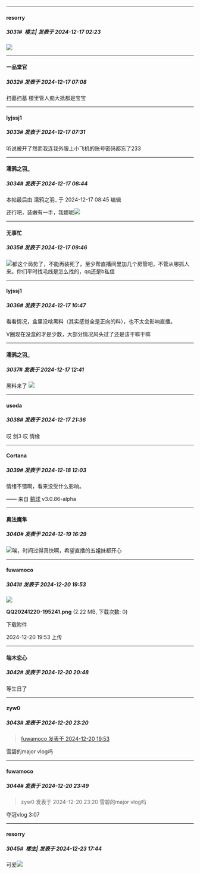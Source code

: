 ﻿
*****

####  resorry  
##### 3031#         楼主| 发表于 2024-12-17 02:23

<img src="https://static.saraba1st.com/image/smiley/face2017/014.png" referrerpolicy="no-referrer">


*****

####  一品堂官  
##### 3032#       发表于 2024-12-17 07:08

扫墓扫墓 楼里管人痴大抵都是宝宝


*****

####  lyjssj1  
##### 3033#       发表于 2024-12-17 07:31

听说被开了然而我连我外服上小飞机的账号密码都忘了233


*****

####  濡鸦之羽_  
##### 3034#       发表于 2024-12-17 08:44

 本帖最后由 濡鸦之羽_ 于 2024-12-17 08:45 编辑 

还行吧，装嫩有一手，我娜呢<img src="https://static.saraba1st.com/image/smiley/face2017/045.png" referrerpolicy="no-referrer">


*****

####  无事忙  
##### 3035#       发表于 2024-12-17 09:46

<img src="https://static.saraba1st.com/image/smiley/face2017/135.png" referrerpolicy="no-referrer">都这个局势了，不能再装死了。至少帮直播间里加几个房管吧，不管从哪抓人来。你们平时找毛线是怎么找的，qq还是b私信


*****

####  lyjssj1  
##### 3036#       发表于 2024-12-17 10:47

看看情况，盒里没啥黑料（其实感觉全是正向的料），也不太会影响直播。

V圈现在没盒的才是少数，大部分情况风头过了还是该干嘛干嘛


*****

####  濡鸦之羽_  
##### 3037#       发表于 2024-12-17 12:41

黑料来了
<img src="https://p.sda1.dev/20/38049b79a415e39949dd7ebfc5e5fa4c/image.jpg" referrerpolicy="no-referrer">


*****

####  usoda  
##### 3038#       发表于 2024-12-17 21:36

哎 剑3 哎 情缘


*****

####  Cortana  
##### 3039#       发表于 2024-12-18 12:03

情绪不错啊，看来没受什么影响。

—— 来自 [鹅球](https://www.pgyer.com/xfPejhuq) v3.0.86-alpha


*****

####  奥法鹰隼  
##### 3040#       发表于 2024-12-19 16:29

<img src="https://static.saraba1st.com/image/smiley/face2017/105.png" referrerpolicy="no-referrer">唉，时间过得真快啊，希望直播的五姐妹都开心


*****

####  fuwamoco  
##### 3041#       发表于 2024-12-20 19:53

<img src="https://img.saraba1st.com/forum/202412/20/195302woorcwr81nnhj0kz.png" referrerpolicy="no-referrer">

<strong>QQ20241220-195241.png</strong> (2.22 MB, 下载次数: 0)

下载附件

2024-12-20 19:53 上传


*****

####  端木恋心  
##### 3042#       发表于 2024-12-20 20:48

等生日了


*****

####  zyw0  
##### 3043#       发表于 2024-12-20 23:20

<blockquote><a href="httphttps://bbs.saraba1st.com/2b/forum.php?mod=redirect&amp;goto=findpost&amp;pid=66974510&amp;ptid=2121115" target="_blank">fuwamoco 发表于 2024-12-20 19:53</a></blockquote>
雪碧的major vlog吗


*****

####  fuwamoco  
##### 3044#       发表于 2024-12-20 23:49

<blockquote>zyw0 发表于 2024-12-20 23:20
雪碧的major vlog吗</blockquote>
夺冠vlog 3:07


*****

####  resorry  
##### 3045#         楼主| 发表于 2024-12-23 17:44

可爱<img src="https://static.saraba1st.com/image/smiley/face2017/056.gif" referrerpolicy="no-referrer">

